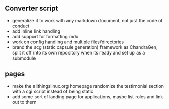 ## Converter script
- generalize it to work with any markdown document, not just the code of conduct
- add inline link handling
- add support for formatting mdx
- work on config handling and multiple files/directories
- brand the scg (static capsule generation) framework as ChandraGen, split it off into its own repository when its ready and set up as a submodule

## pages
- make the allthingslinux.org homepage randomize the testimonial section with a cgi script instead of being static
- add some sort of landing page for applications, maybe list roles and link out to them
